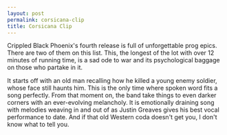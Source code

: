 ```yaml
---
layout: post
permalink: corsicana-clip
title: Corsicana Clip
---
```

Crippled Black Phoenix's fourth release is full of unforgettable prog epics. There are two of them on this list. This, the longest of the lot with over 12 minutes of running time, is a sad ode to war and its psychological baggage on those who partake in it.

It starts off with an old man recalling how he killed a young enemy soldier, whose face still haunts him. This is the only time where spoken word fits a song perfectly. From that moment on, the band take things to even darker corners with an ever-evolving melancholy. It is emotionally draining song with melodies weaving in and out of as Justin Greaves gives his best vocal performance to date. And if that old Western coda doesn't get you, I don't know what to tell you. 